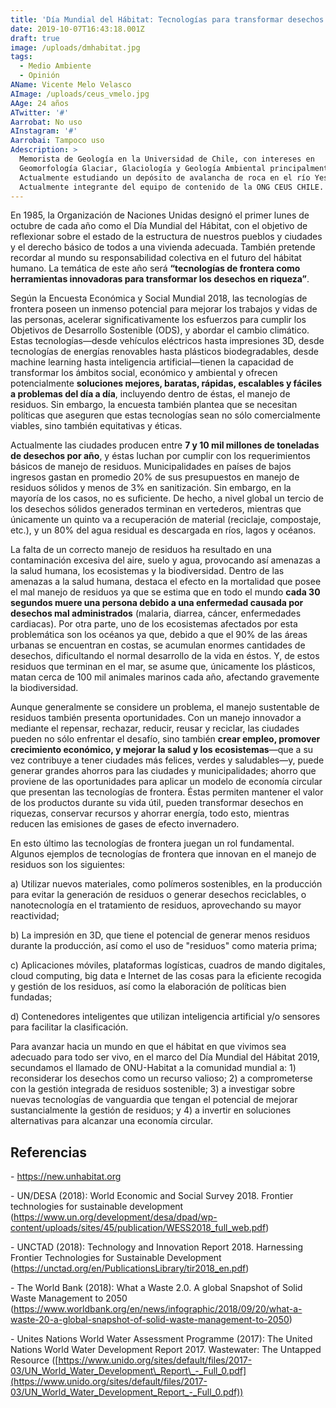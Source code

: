```yaml
---
title: 'Día Mundial del Hábitat: Tecnologías para transformar desechos en riquezas'
date: 2019-10-07T16:43:18.001Z
draft: true
image: /uploads/dmhabitat.jpg
tags:
  - Medio Ambiente
  - Opinión
AName: Vicente Melo Velasco
AImage: /uploads/ceus_vmelo.jpg
AAge: 24 años
ATwitter: '#'
Aarrobat: No uso
AInstagram: '#'
Aarrobai: Tampoco uso
Adescription: >
  Memorista de Geología en la Universidad de Chile, con intereses en
  Geomorfología Glaciar, Glaciología y Geología Ambiental principalmente.
  Actualmente estudiando un depósito de avalancha de roca en el río Yeso.
  Actualmente integrante del equipo de contenido de la ONG CEUS CHILE.
---
```

En 1985, la Organización de Naciones Unidas designó el primer lunes de octubre de cada año como el Día Mundial del Hábitat, con el objetivo de reflexionar sobre el estado de la estructura de nuestros pueblos y ciudades y el derecho básico de todos a una vivienda adecuada. También pretende recordar al mundo su responsabilidad colectiva en el futuro del hábitat humano. La temática de este año será **“tecnologías de frontera como herramientas innovadoras para transformar los desechos en riqueza”**.

Según la Encuesta Económica y Social Mundial 2018, las tecnologías de frontera poseen un inmenso potencial para mejorar los trabajos y vidas de las personas, acelerar significativamente los esfuerzos para cumplir los Objetivos de Desarrollo Sostenible (ODS), y abordar el cambio climático. Estas tecnologías—desde vehículos eléctricos hasta impresiones 3D, desde tecnologías de energías renovables hasta plásticos biodegradables, desde machine learning hasta inteligencia artificial—tienen la capacidad de transformar los ámbitos social, económico y ambiental y ofrecen potencialmente **soluciones mejores, baratas, rápidas, escalables y fáciles a problemas del día a día**, incluyendo dentro de éstas, el manejo de residuos. Sin embargo, la encuesta también plantea que se necesitan políticas que aseguren que estas tecnologías sean no sólo comercialmente viables, sino también equitativas y éticas.

Actualmente las ciudades producen entre **7 y 10 mil millones de toneladas de desechos por año**, y éstas luchan por cumplir con los requerimientos básicos de manejo de residuos. Municipalidades en países de bajos ingresos gastan en promedio 20% de sus presupuestos en manejo de residuos sólidos y menos de 3% en sanitización. Sin embargo, en la mayoría de los casos, no es suficiente. De hecho, a nivel global un tercio de los desechos sólidos generados terminan en vertederos, mientras que únicamente un quinto va a recuperación de material (reciclaje, compostaje, etc.), y un 80% del agua residual es descargada en ríos, lagos y océanos.

La falta de un correcto manejo de residuos ha resultado en una contaminación excesiva del aire, suelo y agua, provocando así amenazas a la salud humana, los ecosistemas y la biodiversidad. Dentro de las amenazas a la salud humana, destaca el efecto en la mortalidad que posee el mal manejo de residuos ya que se estima que en todo el mundo **cada 30 segundos muere una persona debido a una enfermedad causada por desechos mal administrados** (malaria, diarrea, cáncer, enfermedades cardiacas). Por otra parte, uno de los ecosistemas afectados por esta problemática son los océanos ya que, debido a que el 90% de las áreas urbanas se encuentran en costas, se acumulan enormes cantidades de desechos, dificultando el normal desarrollo de la vida en éstos. Y, de estos residuos que terminan en el mar, se asume que, únicamente los plásticos, matan cerca de 100 mil animales marinos cada año, afectando gravemente la biodiversidad.

Aunque generalmente se considere un problema, el manejo sustentable de residuos también presenta oportunidades. Con un manejo innovador a mediante el repensar, rechazar, reducir, reusar y reciclar, las ciudades pueden no sólo enfrentar el desafío, sino también **crear empleo, promover crecimiento económico, y mejorar la salud y los ecosistemas**—que a su vez contribuye a tener ciudades más felices, verdes y saludables—y, puede generar grandes ahorros para las ciudades y municipalidades; ahorro que proviene de las oportunidades para aplicar un modelo de economía circular que presentan las tecnologías de frontera. Éstas permiten mantener el valor de los productos durante su vida útil, pueden transformar desechos en riquezas, conservar recursos y ahorrar energía, todo esto, mientras reducen las emisiones de gases de efecto invernadero.

En esto último las tecnologías de frontera juegan un rol fundamental. Algunos ejemplos de tecnologías de frontera que innovan en el manejo de residuos son los siguientes:

a) Utilizar nuevos materiales, como polímeros sostenibles, en la producción para evitar la generación de residuos o generar desechos reciclables, o nanotecnología en el tratamiento de residuos, aprovechando su mayor reactividad;

b) La impresión en 3D, que tiene el potencial de generar menos residuos durante la producción, así como el uso de "residuos" como materia prima;

c) Aplicaciones móviles, plataformas logísticas, cuadros de mando digitales, cloud computing, big data e Internet de las cosas para la eficiente recogida y gestión de los residuos, así como la elaboración de políticas bien fundadas;

d) Contenedores inteligentes que utilizan inteligencia artificial y/o sensores para facilitar la clasificación. 

Para avanzar hacia un mundo en que el hábitat en que vivimos sea adecuado para todo ser vivo, en el marco del Día Mundial del Hábitat 2019, secundamos el llamado de ONU-Habitat a la comunidad mundial a: 1) reconsiderar los desechos como un recurso valioso; 2) a comprometerse con la gestión integrada de residuos sostenible; 3) a investigar sobre nuevas tecnologías de vanguardia que tengan el potencial de mejorar sustancialmente la gestión de residuos; y 4) a invertir en soluciones alternativas para alcanzar una economía circular.



## Referencias

\-	<https://new.unhabitat.org> 

\-	UN/DESA (2018): World Economic and Social Survey 2018. Frontier technologies for sustainable development (<https://www.un.org/development/desa/dpad/wp-content/uploads/sites/45/publication/WESS2018_full_web.pdf>)

\-	UNCTAD (2018): Technology and Innovation Report 2018. Harnessing Frontier Technologies for Sustainable Development (<https://unctad.org/en/PublicationsLibrary/tir2018_en.pdf>)

\-	The World Bank (2018): What a Waste 2.0. A global Snapshot of Solid Waste Management to 2050 (<https://www.worldbank.org/en/news/infographic/2018/09/20/what-a-waste-20-a-global-snapshot-of-solid-waste-management-to-2050>)

\-	Unites Nations World Water Assessment Programme (2017): The United Nations World Water Development Report 2017. Wastewater: The Untapped Resource ([https://www.unido.org/sites/default/files/2017-03/UN_World_Water_Development\_Report\_-_Full_0.pdf](https://www.unido.org/sites/default/files/2017-03/UN_World_Water_Development_Report_-_Full_0.pdf))

